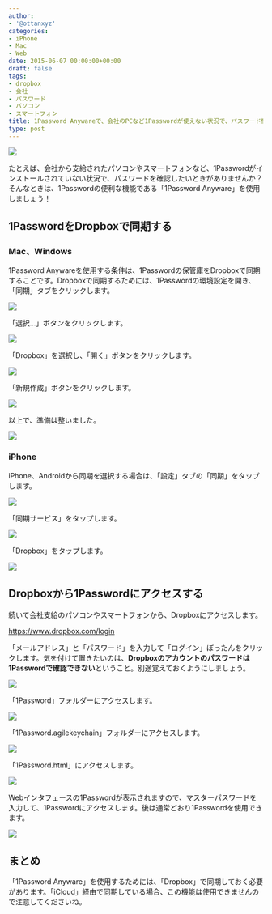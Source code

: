 ```yaml
---
author:
- '@ottanxyz'
categories:
- iPhone
- Mac
- Web
date: 2015-06-07 00:00:00+00:00
draft: false
tags:
- dropbox
- 会社
- パスワード
- パソコン
- スマートフォン
title: 1Password Anywareで、会社のPCなど1Passwordが使えない状況で、パスワード情報にアクセスする方法
type: post
---
```


![](150607-5573dfa6567b2.jpg)

たとえば、会社から支給されたパソコンやスマートフォンなど、1Passwordがインストールされていない状況で、パスワードを確認したいときがありませんか？そんなときは、1Passwordの便利な機能である「1Password Anyware」を使用しましょう！

## 1PasswordをDropboxで同期する

### Mac、Windows

1Password Anywareを使用する条件は、1Passwordの保管庫をDropboxで同期することです。Dropboxで同期するためには、1Passwordの環境設定を開き、「同期」タブをクリックします。

![](150607-5573dc58ef151.png)

「選択...」ボタンをクリックします。

![](150607-5573dc5b884ee.png)

「Dropbox」を選択し、「開く」ボタンをクリックします。

![](150607-5573dc5e3ca19.png)

「新規作成」ボタンをクリックします。

![](150607-5573dc6197382.png)

以上で、準備は整いました。

![](150607-5573dc64433e0.png)

### iPhone

iPhone、Androidから同期を選択する場合は、「設定」タブの「同期」をタップします。

![](150607-5573e695b130c.png)

「同期サービス」をタップします。

![](150607-5573e69847ba8.png)

「Dropbox」をタップします。

![](150607-5573e69b63533.png)

## Dropboxから1Passwordにアクセスする

続いて会社支給のパソコンやスマートフォンから、Dropboxにアクセスします。

<https://www.dropbox.com/login>

「メールアドレス」と「パスワード」を入力して「ログイン」ぼったんをクリックします。気を付けて置きたいのは、**Dropboxのアカウントのパスワードは1Passwordで確認できない**ということ。別途覚えておくようにしましょう。

![](150607-5573dc69374ba.png)

「1Password」フォルダーにアクセスします。

![](150607-5573dc6c7f920.png)

「1Password.agilekeychain」フォルダーにアクセスします。

![](150607-5573dc6e29655.png)

「1Password.html」にアクセスします。

![](150607-5573dc6fb3571.png)

Webインタフェースの1Passwordが表示されますので、マスターパスワードを入力して、1Passwordにアクセスします。後は通常どおり1Passwordを使用できます。

![](150607-5573dc71b1a2b.png)

## まとめ

「1Password Anyware」を使用するためには、「Dropbox」で同期しておく必要があります。「iCloud」経由で同期している場合、この機能は使用できませんので注意してくださいね。

